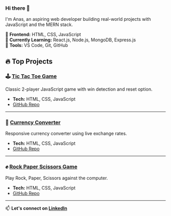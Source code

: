 ### Hi there 👋

I'm Anas, an aspiring web developer building real-world projects with JavaScript and the MERN stack.

🔹 **Frontend:** HTML, CSS, JavaScript  
🔹 **Currently Learning:** React.js, Node.js, MongoDB, Express.js  
🔹 **Tools:** VS Code, Git, GitHub  

## 🔥 Top Projects

### 🕹️ [Tic Tac Toe Game](https://gleaming-travesseiro-5b6169.netlify.app/)
Classic 2-player JavaScript game with win detection and reset option.
- **Tech:** HTML, CSS, JavaScript
- [GitHub Repo](https://github.com/DevAnas19/Tic-Tac-Toe)

---

### 💱 [Currency Converter](https://heartfelt-mandazi-ec0dd7.netlify.app/)
Responsive currency converter using live exchange rates.
- **Tech:** HTML, CSS, JavaScript
- [GitHub Repo](https://github.com/DevAnas19/Currency-Convertor)

---

### ✊ [Rock Paper Scissors Game](https://golden-baklava-9314cb.netlify.app/)
Play Rock, Paper, Scissors against the computer.
- **Tech:** HTML, CSS, JavaScript
- [GitHub Repo](https://github.com/DevAnas19/Rock-Pape-Scissors)

---

📫 **Let's connect on [LinkedIn](https://www.linkedin.com/in/anas-ansari)**

